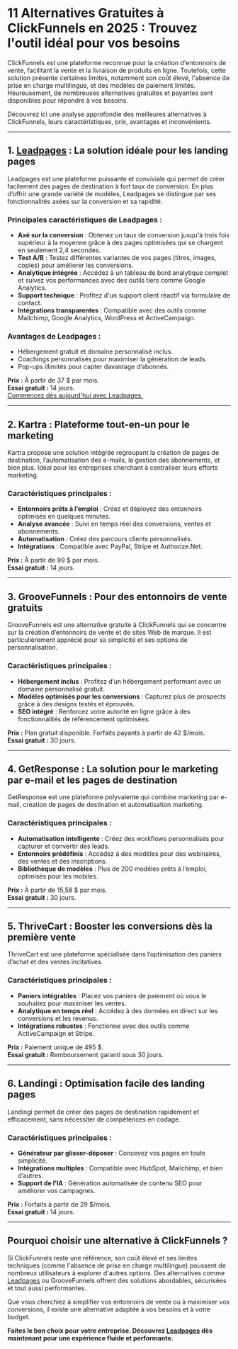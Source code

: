 # 11 Alternatives Gratuites à ClickFunnels en 2025 : Trouvez l'outil idéal pour vos besoins

ClickFunnels est une plateforme reconnue pour la création d'entonnoirs de vente, facilitant la vente et la livraison de produits en ligne. Toutefois, cette solution présente certaines limites, notamment son coût élevé, l'absence de prise en charge multilingue, et des modèles de paiement limités. Heureusement, de nombreuses alternatives gratuites et payantes sont disponibles pour répondre à vos besoins.

Découvrez ici une analyse approfondie des meilleures alternatives à ClickFunnels, leurs caractéristiques, prix, avantages et inconvénients.

---

## 1. [Leadpages](https://bit.ly/LEadPages) : La solution idéale pour les landing pages

Leadpages est une plateforme puissante et conviviale qui permet de créer facilement des pages de destination à fort taux de conversion. En plus d’offrir une grande variété de modèles, Leadpages se distingue par ses fonctionnalités axées sur la conversion et sa rapidité.

### Principales caractéristiques de Leadpages :
- **Axé sur la conversion** : Obtenez un taux de conversion jusqu'à trois fois supérieur à la moyenne grâce à des pages optimisées qui se chargent en seulement 2,4 secondes.
- **Test A/B** : Testez différentes variantes de vos pages (titres, images, copies) pour améliorer les conversions.
- **Analytique intégrée** : Accédez à un tableau de bord analytique complet et suivez vos performances avec des outils tiers comme Google Analytics.
- **Support technique** : Profitez d'un support client réactif via formulaire de contact.
- **Intégrations transparentes** : Compatible avec des outils comme Mailchimp, Google Analytics, WordPress et ActiveCampaign.

### Avantages de Leadpages :
- Hébergement gratuit et domaine personnalisé inclus.
- Coachings personnalisés pour maximiser la génération de leads.
- Pop-ups illimités pour capter davantage d’abonnés.

**Prix :** À partir de 37 $ par mois.  
**Essai gratuit :** 14 jours.  
[Commencez dès aujourd'hui avec Leadpages.](https://bit.ly/LEadPages)

---

## 2. Kartra : Plateforme tout-en-un pour le marketing

Kartra propose une solution intégrée regroupant la création de pages de destination, l’automatisation des e-mails, la gestion des abonnements, et bien plus. Idéal pour les entreprises cherchant à centraliser leurs efforts marketing.

### Caractéristiques principales :
- **Entonnoirs prêts à l’emploi** : Créez et déployez des entonnoirs optimisés en quelques minutes.
- **Analyse avancée** : Suivi en temps réel des conversions, ventes et abonnements.
- **Automatisation** : Créez des parcours clients personnalisés.
- **Intégrations** : Compatible avec PayPal, Stripe et Authorize.Net.

**Prix :** À partir de 99 $ par mois.  
**Essai gratuit :** 14 jours.

---

## 3. GrooveFunnels : Pour des entonnoirs de vente gratuits

GrooveFunnels est une alternative gratuite à ClickFunnels qui se concentre sur la création d’entonnoirs de vente et de sites Web de marque. Il est particulièrement apprécié pour sa simplicité et ses options de personnalisation.

### Caractéristiques principales :
- **Hébergement inclus** : Profitez d’un hébergement performant avec un domaine personnalisé gratuit.
- **Modèles optimisés pour les conversions** : Capturez plus de prospects grâce à des designs testés et éprouvés.
- **SEO intégré** : Renforcez votre autorité en ligne grâce à des fonctionnalités de référencement optimisées.

**Prix :** Plan gratuit disponible. Forfaits payants à partir de 42 $/mois.  
**Essai gratuit :** 30 jours.

---

## 4. GetResponse : La solution pour le marketing par e-mail et les pages de destination

GetResponse est une plateforme polyvalente qui combine marketing par e-mail, création de pages de destination et automatisation marketing.

### Caractéristiques principales :
- **Automatisation intelligente** : Créez des workflows personnalisés pour capturer et convertir des leads.
- **Entonnoirs prédéfinis** : Accédez à des modèles pour des webinaires, des ventes et des inscriptions.
- **Bibliothèque de modèles** : Plus de 200 modèles prêts à l’emploi, optimisés pour les mobiles.

**Prix :** À partir de 15,58 $ par mois.  
**Essai gratuit :** 30 jours.

---

## 5. ThriveCart : Booster les conversions dès la première vente

ThriveCart est une plateforme spécialisée dans l’optimisation des paniers d’achat et des ventes incitatives.

### Caractéristiques principales :
- **Paniers intégrables** : Placez vos paniers de paiement où vous le souhaitez pour maximiser les ventes.
- **Analytique en temps réel** : Accédez à des données en direct sur les conversions et les revenus.
- **Intégrations robustes** : Fonctionne avec des outils comme ActiveCampaign et Stripe.

**Prix :** Paiement unique de 495 $.  
**Essai gratuit :** Remboursement garanti sous 30 jours.

---

## 6. Landingi : Optimisation facile des landing pages

Landingi permet de créer des pages de destination rapidement et efficacement, sans nécessiter de compétences en codage.

### Caractéristiques principales :
- **Générateur par glisser-déposer** : Concevez vos pages en toute simplicité.
- **Intégrations multiples** : Compatible avec HubSpot, Mailchimp, et bien d’autres.
- **Support de l’IA** : Génération automatisée de contenu SEO pour améliorer vos campagnes.

**Prix :** Forfaits à partir de 29 $/mois.  
**Essai gratuit :** 14 jours.

---

## Pourquoi choisir une alternative à ClickFunnels ?

Si ClickFunnels reste une référence, son coût élevé et ses limites techniques (comme l'absence de prise en charge multilingue) poussent de nombreux utilisateurs à explorer d'autres options. Des alternatives comme [Leadpages](https://bit.ly/LEadPages) ou GrooveFunnels offrent des solutions abordables, sécurisées et tout aussi performantes.

Que vous cherchiez à simplifier vos entonnoirs de vente ou à maximiser vos conversions, il existe une alternative adaptée à vos besoins et à votre budget.

**Faites le bon choix pour votre entreprise. Découvrez [Leadpages](https://bit.ly/LEadPages) dès maintenant pour une expérience fluide et performante.**
